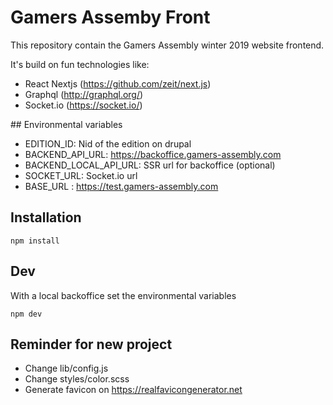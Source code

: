 # Gamers Assemby Front
This repository contain the Gamers Assembly winter 2019 website frontend.

It's build on fun technologies like:
- React Nextjs (https://github.com/zeit/next.js)
- Graphql (http://graphql.org/)
- Socket.io (https://socket.io/)


## Environmental variables
- EDITION_ID: Nid of the edition on drupal 
- BACKEND_API_URL: https://backoffice.gamers-assembly.com
- BACKEND_LOCAL_API_URL: SSR url for backoffice (optional)
- SOCKET_URL: Socket.io url 
- BASE_URL : https://test.gamers-assembly.com 


## Installation
```
npm install 
```

## Dev
With a local backoffice set the environmental variables 
```
npm dev
```

## Reminder for new project
- Change lib/config.js
- Change styles/color.scss
- Generate favicon on https://realfavicongenerator.net 
